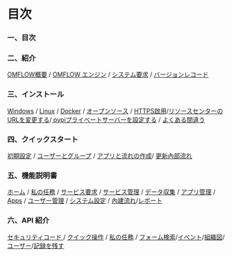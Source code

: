 # 目次

### 一、目次

### 二、紹介

&#x20;  [OMFLOW概要](https://doc.omflow.com.tw/v/japan/2/1) / [OMFLOW エンジン](2/2.md) / [システム要求](https://doc.omflow.com.tw/v/japan/2/3) / [バージョンレコード](https://doc.omflow.com.tw/v/japan/2/4)

### 三、インストール

&#x20;   [Windows](https://doc.omflow.com.tw/v/japan/3/1) / [Linux](https://doc.omflow.com.tw/v/japan/3/2) / [Docker](https://doc.omflow.com.tw/v/japan/3/3) / [オープンソース](https://doc.omflow.com.tw/v/japan/3/4) / [HTTPS啟用](https://doc.omflow.com.tw/v/japan/3/5)/[リソースセンターのURLを変更する](3/dtasentnourlwosuru.md)/[ pypiプライベートサーバーを設定する](3/pypipuraibtosbwosuru.md)  /  [よくある間違う](https://doc.omflow.com.tw/v/japan/3/yokuarui)

### 四、クイックスタート

&#x20;   [初期設定](https://doc.omflow.com.tw/v/japan/4/1) / [ユーザーとグループ](https://doc.omflow.com.tw/v/japan/4/2) / [アプリと流れの作成](https://doc.omflow.com.tw/v/japan/4/3)/ [更新內部流れ](https://doc.omflow.com.tw/v/japan/4/geng-xin-nei-jian-liu-cheng)

### 五、機能説明書

&#x20;  [ホーム](https://doc.omflow.com.tw/v/japan/5/1) / [私の任務](https://doc.omflow.com.tw/v/japan/5/2) / [サービス要求](https://doc.omflow.com.tw/v/japan/5/3) / [サービス管理](https://doc.omflow.com.tw/v/japan/5/4) / [データ収集](https://doc.omflow.com.tw/v/japan/5/5) / [アプリ管理](https://doc.omflow.com.tw/v/japan/5/6) / [Apps](https://doc.omflow.com.tw/v/japan/5/7) / [ユーザー管理](https://doc.omflow.com.tw/v/japan/5/8) /    [システム設定](https://doc.omflow.com.tw/v/japan/5/9) / [內建流れ](https://doc.omflow.com.tw/v/japan/5/10)/[レポート](5/bao-gao-shu.md)

### 六、API 紹介

[セキュリティコード](https://doc.omflow.com.tw/v/japan/api-jie-shao/an-quan-ma)[ ](https://doc.omflow.com.tw/v/japan/api-jie-shao/an-quan-ma)/ [クイック操作](https://doc.omflow.com.tw/v/japan/api-jie-shao/kuai-su-kai-chan-tui-chan) / [私の任務](https://doc.omflow.com.tw/v/japan/api-jie-shao/wo-de-ren-wu) / [フォーム検索](https://doc.omflow.com.tw/v/japan/api-jie-shao/zi-ding-biao-chan)/[イベント](api-jie-shao/ibento.md)/[組織図](api-jie-shao/zu-zhi-tu.md)/[ユーザー](api-jie-shao/yz.md)/[記録を残す](api-jie-shao/wosu.md)

